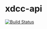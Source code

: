 # xdcc-api

[![Build Status](https://travis-ci.org/Yuyuu/xdcc-api.svg)](https://travis-ci.org/Yuyuu/xdcc-api)